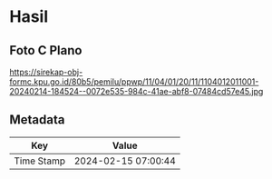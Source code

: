 # Hasil

## Foto C Plano

https://sirekap-obj-formc.kpu.go.id/80b5/pemilu/ppwp/11/04/01/20/11/1104012011001-20240214-184524--0072e535-984c-41ae-abf8-07484cd57e45.jpg


## Metadata

| Key        | Value               |
| ---------- | ------------------- |
| Time Stamp | 2024-02-15 07:00:44 |



